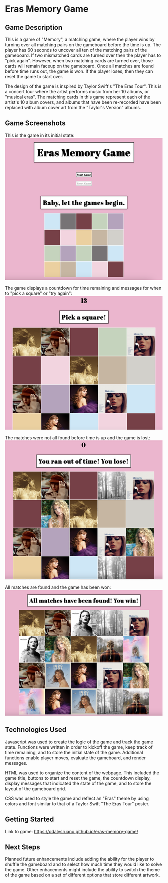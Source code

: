 # Eras Memory Game

## Game Description
This is a game of "Memory", a matching game, where the player wins by turning over all matching pairs on the gameboard before the time is up. The player has 60 seconds to uncover all ten of the matching pairs of the gameboard. If two mismatched cards are turned over then the player has to "pick again". However, when two matching cards are turned over, those cards will remain faceup on the gameboard. Once all matches are found before time runs out, the game is won. If the player loses, then they can reset the game to start over.

The design of the game is inspired by Taylor Swift's "The Eras Tour". This is a concert tour where the artist performs music from her 10 albums, or "musical eras". The matching cards in this game represent each of the artist's 10 album covers, and albums that have been re-recorded have been replaced with album cover art from the "Taylor's Version" albums.

## Game Screenshots
This is the game in its initial state:
![Screenshot_1](screenshots/game_1.png)

The game displays a countdown for time remaining and messages for when to "pick a square" or "try again":
![Screenshot_3](screenshots/game_3.png)

The matches were not all found before time is up and the game is lost:
![Screenshot_4](screenshots/game_4.png)

All matches are found and the game has been won:
![Screenshot_5](screenshots/game_5.png)

## Technologies Used
Javascript was used to create the logic of the game and track the game state. Functions were written in order to kickoff the game, keep track of time remaining, and to store the initial state of the game. Additional functions enable player moves, evaluate the gameboard, and render messages.

HTML was used to organize the content of the webpage. This included the game title, buttons to start and reset the game, the countdown display, display messages that indicated the state of the game, and to store the layout of the gameboard grid.

CSS was used to style the game and reflect an "Eras" theme by using colors and font similar to that of a Taylor Swift "The Eras Tour" poster.

## Getting Started
Link to game: https://odalysruano.github.io/eras-memory-game/

## Next Steps
Planned future enhancements include adding the ability for the player to shuffle the gameboard and to select how much time they would like to solve the game. Other enhacements might include the ability to switch the theme of the game based on a set of different options that store different artwork.
